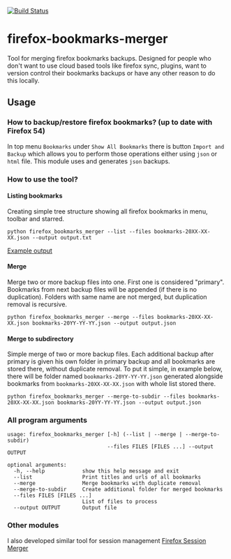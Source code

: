[![Build Status](https://travis-ci.org/james-cube/firefox-bookmarks-merger.svg?branch=master)](https://travis-ci.org/james-cube/firefox-bookmarks-merger)

# firefox-bookmarks-merger

Tool for merging firefox bookmarks backups. Designed for people who don't want to use cloud based tools like firefox sync, plugins, want to version control their bookmarks backups or have any other reason to do this locally.

## Usage

### How to backup/restore firefox bookmarks? (up to date with Firefox 54)

In top menu `Bookmarks` under `Show All Bookmarks` there is button `Import and Backup` which allows you to perform those operations either using `json` or `html` file. This module uses and generates `json` backups. 

### How to use the tool?

#### Listing bookmarks

Creating simple tree structure showing all firefox bookmarks in menu, toolbar and starred.

`python firefox_bookmarks_merger --list --files bookmarks-20XX-XX-XX.json --output output.txt`

[Example output](https://github.com/james-cube/firefox-bookmarks-merger/blob/master/tests/pretty_print_expected.txt)

#### Merge

Merge two or more backup files into one. First one is considered "primary". Bookmarks from next backup files will be appended (if there is no duplication). Folders with same name are not merged, but duplication removal is recursive.

`python firefox_bookmarks_merger --merge --files bookmarks-20XX-XX-XX.json bookmarks-20YY-YY-YY.json --output output.json`

#### Merge to subdirectory

Simple merge of two or more backup files. Each additional backup after primary is given his own folder in primary backup and all bookmarks are stored there, without duplicate removal. To put it simple, in example below, there will be folder named `bookmarks-20YY-YY-YY.json` generated alongside bookmarks from `bookmarks-20XX-XX-XX.json` with whole list stored there. 

`python firefox_bookmarks_merger --merge-to-subdir --files bookmarks-20XX-XX-XX.json bookmarks-20YY-YY-YY.json --output output.json`

### All program arguments

```
usage: firefox_bookmarks_merger [-h] (--list | --merge | --merge-to-subdir)
                                --files FILES [FILES ...] --output OUTPUT

optional arguments:
  -h, --help            show this help message and exit
  --list                Print titles and urls of all bookmarks
  --merge               Merge bookmarks with duplicate removal
  --merge-to-subdir     Create additional folder for merged bookmarks
  --files FILES [FILES ...]
                        List of files to process
  --output OUTPUT       Output file
```

### Other modules 

I also developed similar tool for session management [Firefox Session Merger](https://github.com/james-cube/firefox-session-merger)
